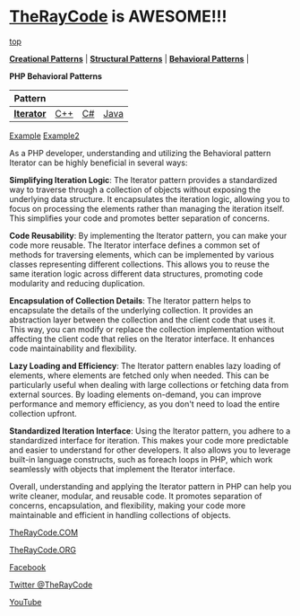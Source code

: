 # [TheRayCode](../../README.md) is AWESOME!!! 

[top](../README.md)

**[Creational Patterns](../README.md)** | **[Structural Patterns](../../Structural/README.md)** | **[Behavioral Patterns](../../Behavioral/README.md)** |

**PHP Behavioral Patterns**

|Pattern|   |   |   |
|---|---|---|---|
| [**Iterator**](README.md) | [C++](../../../CPP/Behavioral/Iterator/README.md) | [C#](../../../Csharp/Behavioral/Iterator/README.md) | [Java](../../../Java/Behavioral/Iterator/README.md) |

[Example](Example/README.md) [Example2](Example2/README.md)

As a PHP developer, understanding and utilizing the Behavioral pattern Iterator can be highly beneficial in several ways:

**Simplifying Iteration Logic**: The Iterator pattern provides a standardized way to traverse through a collection of objects without exposing the underlying data structure. 
It encapsulates the iteration logic, allowing you to focus on processing the elements rather than managing the iteration itself. 
This simplifies your code and promotes better separation of concerns.

**Code Reusability**: By implementing the Iterator pattern, you can make your code more reusable. 
The Iterator interface defines a common set of methods for traversing elements, which can be implemented by various classes representing different collections. 
This allows you to reuse the same iteration logic across different data structures, promoting code modularity and reducing duplication.

**Encapsulation of Collection Details**: The Iterator pattern helps to encapsulate the details of the underlying collection. 
It provides an abstraction layer between the collection and the client code that uses it. 
This way, you can modify or replace the collection implementation without affecting the client code that relies on the Iterator interface. 
It enhances code maintainability and flexibility.

**Lazy Loading and Efficiency**: The Iterator pattern enables lazy loading of elements, where elements are fetched only when needed. 
This can be particularly useful when dealing with large collections or fetching data from external sources. 
By loading elements on-demand, you can improve performance and memory efficiency, as you don't need to load the entire collection upfront.

**Standardized Iteration Interface**: Using the Iterator pattern, you adhere to a standardized interface for iteration. 
This makes your code more predictable and easier to understand for other developers. 
It also allows you to leverage built-in language constructs, such as foreach loops in PHP, which work seamlessly with objects that implement the Iterator interface.

Overall, understanding and applying the Iterator pattern in PHP can help you write cleaner, modular, and reusable code. 
It promotes separation of concerns, encapsulation, and flexibility, making your code more maintainable and efficient in handling collections of objects.

[TheRayCode.COM](https://www.TheRayCode.com)

[TheRayCode.ORG](https://www.TheRayCode.org)

[Facebook](https://www.facebook.com/TheRayCode/)

[Twitter @TheRayCode](https://www.twitter.com/TheRayCode/)

[YouTube](https://www.youtube.com/TheRayCode/)
